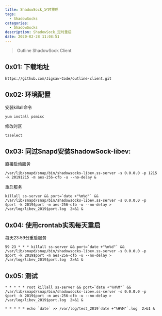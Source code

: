 ```yaml
---
title: ShadowSock_定时重启
tags:
  - ShadowSocks
categories:
  - ShadowSocks
description: ShadowSock_定时重启
date: 2020-02-28 11:08:51
---
```


> Outline ShadowSock Client
<!--more-->

## 0x01: 下载地址

```shell
https://github.com/Jigsaw-Code/outline-client.git
```
## 0x02:  环境配置

安装killall命令

```shell
yum install psmisc
```

修改时区
```shell
tzselect
```
## 0x03: 同过Snapd安装ShadowSock-libev:

直接启动服务
```shell
/var/lib/snapd/snap/bin/shadowsocks-libev.ss-server -s 0.0.0.0 -p 1215 -k 20191215 -m aes-256-cfb -u --no-delay &
```
重启服务
```shell
killall ss-server && port=`date +"%m%d"` && /var/lib/snapd/snap/bin/shadowsocks-libev.ss-server -s 0.0.0.0 -p $port -k 2019$port -m aes-256-cfb -u --no-delay > /var/log/libev_2019$port.log  2>&1 &
```

## 0x04: 使用crontab实现每天重启

每天23:59分重启服务

```shell
59 23 * * * killall ss-server && port=`date +"%m%d"` && /var/lib/snapd/snap/bin/shadowsocks-libev.ss-server -s 0.0.0.0 -p $port -k 2019$port -m aes-256-cfb -u --no-delay > /var/log/libev_2019$port.log  2>&1 &
```

## 0x05: 测试

```shell
* * * * * root killall ss-server && port=`date +"%H%M"` && /var/lib/snapd/snap/bin/shadowsocks-libev.ss-server -s 0.0.0.0 -p $port -k 2019$port -m aes-256-cfb -u --no-delay > /var/log/libev_2019$port.log  2>&1 &

* * * * * echo `date` >> /var/log/test_2019`date +"%H%M"`.log  2>&1 &
```
